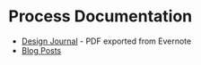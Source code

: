 # Process Documentation

* [Design Journal](./the-stolen-art-gallery-design-journal.pdf) - PDF exported from Evernote
* [Blog Posts](./blog-posts.md)
